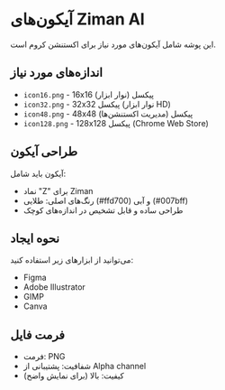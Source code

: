 # آیکون‌های Ziman AI

این پوشه شامل آیکون‌های مورد نیاز برای اکستنشن کروم است.

## اندازه‌های مورد نیاز

- `icon16.png` - 16x16 پیکسل (نوار ابزار)
- `icon32.png` - 32x32 پیکسل (نوار ابزار HD)
- `icon48.png` - 48x48 پیکسل (مدیریت اکستنشن‌ها)
- `icon128.png` - 128x128 پیکسل (Chrome Web Store)

## طراحی آیکون

آیکون باید شامل:
- نماد "Z" برای Ziman
- رنگ‌های اصلی: طلایی (#ffd700) و آبی (#007bff)
- طراحی ساده و قابل تشخیص در اندازه‌های کوچک

## نحوه ایجاد

می‌توانید از ابزارهای زیر استفاده کنید:
- Figma
- Adobe Illustrator
- GIMP
- Canva

## فرمت فایل

- فرمت: PNG
- شفافیت: پشتیبانی از Alpha channel
- کیفیت: بالا (برای نمایش واضح)
